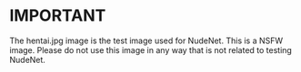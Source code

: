 # IMPORTANT #

The hentai.jpg image is the test image used for NudeNet. This is a NSFW image.
Please do not use this image in any way that is not related to testing NudeNet.